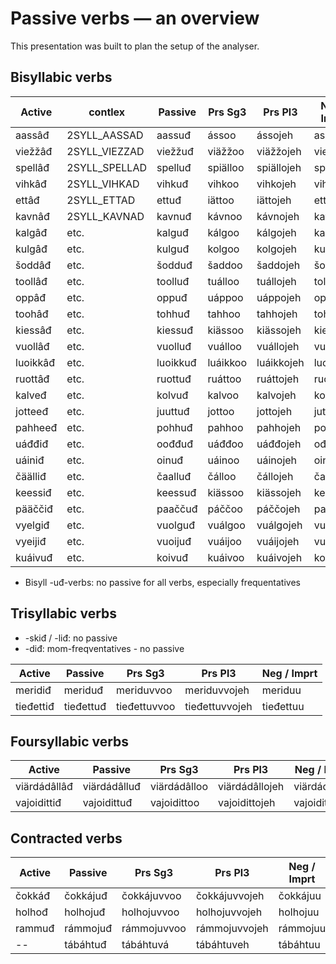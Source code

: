 



# Passive verbs — an overview
This presentation was built to plan the setup of the analyser.


## Bisyllabic verbs


|   Active | contlex | Passive | Prs Sg3 |  Prs Pl3 | Neg / Imprt
| --- | --- | --- | --- | --- | --- 
|  aassâđ  | 2SYLL_AASSAD |  aassuđ  |  ássoo  |  ássojeh  |  assuu
|  viežžâđ | 2SYLL_VIEZZAD |  viežžuđ  |  viäžžoo  |  viäžžojeh  |  viežžuu
|  spellâđ | 2SYLL_SPELLAD |  spelluđ  |  spiälloo  |  spiällojeh  |  spelluu
|  vihkâđ  | 2SYLL_VIHKAD |  vihkuđ  |  vihkoo  |  vihkojeh  |  vihkuu
|  ettâđ   | 2SYLL_ETTAD |  ettuđ  |  iättoo  |  iättojeh  |  ettuu
|  kavnâđ  | 2SYLL_KAVNAD |  kavnuđ  |  kávnoo  |  kávnojeh  |  kavnuu
|  kalgâđ  | etc. |  kalguđ  |  kálgoo  |  kálgojeh  |  kalguu
|  kulgâđ  | etc. |  kulguđ  |  kolgoo  |  kolgojeh  |  kulguu
|  šoddâđ  | etc. |  šodduđ  |  šaddoo  |  šaddojeh  |  šodduu
|  toollâđ | etc. |  toolluđ  |  tuálloo  |  tuállojeh  |  tolluu
|  oppâđ   | etc. |  oppuđ  |  uáppoo  |  uáppojeh  |  oppuu
|  toohâđ  | etc. |  tohhuđ  |  tahhoo  |  tahhojeh  |  tohhuu
|  kiessâđ | etc. |  kiessuđ  |  kiässoo  |  kiässojeh  |  kiessuu
|  vuollâđ | etc. |  vuolluđ  |  vuálloo  |  vuállojeh  |  vuolluu
|  luoikkâđ| etc. |  luoikkuđ  |  luáikkoo  |  luáikkojeh  |  luoikkuu
|  ruottâđ | etc. |  ruottuđ  |  ruáttoo  |  ruáttojeh  |  ruottuu
|  kalveđ  | etc. |  kolvuđ  |  kalvoo  |  kalvojeh  |  kolvuu
|  jotteeđ | etc. |  juuttuđ  |  jottoo  |  jottojeh  |  juttuu
|  pahheeđ | etc. |  pohhuđ  |  pahhoo  |  pahhojeh  |  pohhuu
|  uáđđiđ  | etc. |  oođđuđ  |  uáđđoo  |  uáđđojeh  |  ođđuu
|  uáiniđ  | etc. |  oinuđ  |  uáinoo  |  uáinojeh  |  oinuu
|  čäälliđ | etc. |  čaalluđ  |  čálloo  |  čállojeh  |  čalluu
|  keessiđ | etc. |  keessuđ  |  kiässoo  |  kiässojeh  |  kessuu
|  pääččiđ | etc. |  paaččuđ  |  páččoo  |  páččojeh  |  paččuu
|  vyelgiđ | etc. |  vuolguđ  |  vuálgoo  |  vuálgojeh  |  vuolguu
|  vyeijiđ | etc. |  vuoijuđ  |  vuáijoo  |  vuáijojeh  |  vuoijuu
|  kuáivuđ | etc. |  koivuđ  |  kuáivoo  |  kuáivojeh  |  koivuu


- Bisyll -uđ-verbs: no passive for all verbs, especially frequentatives




## Trisyllabic verbs


* -skiđ / -liđ: no passive
* -diđ: mom-freqventatives - no passive


|   Active | Passive | Prs Sg3 |  Prs Pl3 | Neg / Imprt
| --- | --- | --- | --- | --- 
|  meridiđ  |  meriduđ  |  meriduvvoo  |  meriduvvojeh  |  meriduu
|  tieđettiđ  |  tieđettuđ  |  tieđettuvvoo  |  tieđettuvvojeh  |  tieđettuu




## Foursyllabic verbs


|   Active | Passive | Prs Sg3 | Prs Pl3 | Neg / Imprt
| --- | --- | --- | --- | --- 
|  viärdádâllâđ  |  viärdádâlluđ  |  viärdádâlloo  |  viärdádâllojeh  |  viärdádâlluu
|  vajoidittiđ  |  vajoidittuđ  |  vajoidittoo  |  vajoidittojeh  |  vajoidittuu




## Contracted verbs


|   Active | Passive | Prs Sg3 | Prs Pl3 | Neg / Imprt
| --- | --- | --- | --- | --- 
|  čokkáđ  |  čokkájuđ  |  čokkájuvvoo  |  čokkájuvvojeh  |  čokkájuu
|  holhođ  |  holhojuđ  |  holhojuvvoo  |  holhojuvvojeh  |  holhojuu
|  rammuđ  |  rámmojuđ  |  rámmojuvvoo  |  rámmojuvvojeh  |  rámmojuu
|  --  |  tábáhtuđ  |  tábáhtuvá  |  tábáhtuveh  |  tábáhtuu
